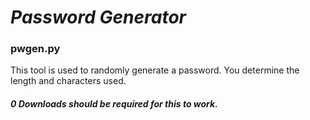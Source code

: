 # ***Password Generator***
### pwgen.py
This tool is used to randomly generate a password. You determine the length and characters used.
##### 0 Downloads should be required for this to work.
